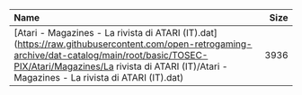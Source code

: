 |Name|Size|
|:---|---:|
|[Atari - Magazines - La rivista di ATARI (IT).dat](https://raw.githubusercontent.com/open-retrogaming-archive/dat-catalog/main/root/basic/TOSEC-PIX/Atari/Magazines/La rivista di ATARI (IT)/Atari - Magazines - La rivista di ATARI (IT).dat)|3936|
